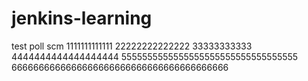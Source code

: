 # jenkins-learning

test poll scm
1111111111111
22222222222222
33333333333
4444444444444444444
5555555555555555555555555555555555
6666666666666666666666666666666666666666
